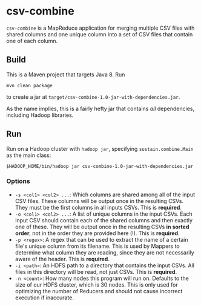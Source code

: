 # csv-combine

`csv-combine` is a MapReduce application for merging multiple CSV files with shared columns and one unique column into a set of CSV files that contain one of each column.

## Build

This is a Maven project that targets Java 8. Run
```
mvn clean package
```
to create a jar at `target/csv-combine-1.0-jar-with-dependencies.jar`.

As the name implies, this is a fairly hefty jar that contains _all_ dependencies, including Hadoop libraries.

## Run

Run on a Hadoop cluster with `hadoop jar`, specifying `sustain.combine.Main` as the main class:
```
$HADOOP_HOME/bin/hadoop jar csv-combine-1.0-jar-with-dependencies.jar 
```

### Options

* `-s <col1> <col2> ...`: Which columns are shared among all of the input CSV files. These columns will be output once in the resulting CSVs. They must be the first columns in all inputs CSVs. This is **required**.
* `-o <col1> <col2> ...`: A list of unique columns in the input CSVs. Each input CSV should contain each of the shared columns and then exactly one of these. They will be output once in the resulting CSVs **in sorted order**, not in the order they are provided here (!). This is **required**.
* `-p <regex>`: A regex that can be used to extract the name of a certain file's unique column from its filename. This is used by Mappers to determine what column they are reading, since they are not necessarily aware of the header. This is **required**.
* `-i <path>`: An HDFS path to a directory that contains the input CSVs. All files in this directory will be read, not just CSVs. This is **required**.
* `-n <count>`: How many nodes this program will run on. Defaults to the size of our HDFS cluster, which is 30 nodes. This is only used for optimizing the number of Reducers and should not cause incorrect execution if inaccurate.
